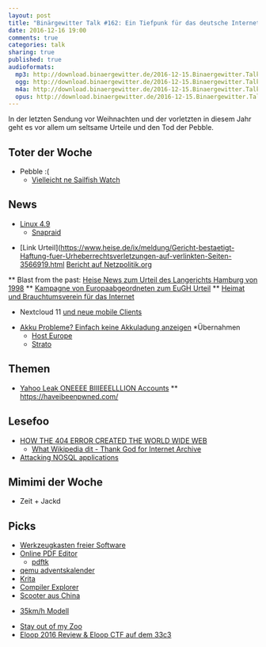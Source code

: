 ```yaml
---
layout: post
title: "Binärgewitter Talk #162: Ein Tiefpunk für das deutsche Internet"
date: 2016-12-16 19:00
comments: true
categories: talk
sharing: true
published: true
audioformats:
  mp3: http://download.binaergewitter.de/2016-12-15.Binaergewitter.Talk.162.mp3
  ogg: http://download.binaergewitter.de/2016-12-15.Binaergewitter.Talk.162.ogg
  m4a: http://download.binaergewitter.de/2016-12-15.Binaergewitter.Talk.162.m4a
  opus: http://download.binaergewitter.de/2016-12-15.Binaergewitter.Talk.162.opus
---
```

In der letzten Sendung vor Weihnachten und der vorletzten in diesem Jahr geht es vor allem um seltsame Urteile und den Tod der Pebble. 

## Toter der Woche
- Pebble :(
    - [Vielleicht ne Sailfish Watch](https://blog.jolla.com/watch/ )

## News
- [Linux 4.9]( http://www.brendangregg.com/blog/2016-10-21/linux-efficient-profiler.html )
    * [Snapraid]( http://www.snapraid.it/ )
* [Link Urteil](https://www.heise.de/ix/meldung/Gericht-bestaetigt-Haftung-fuer-Urheberrechtsverletzungen-auf-verlinkten-Seiten-3566919.html [Bericht auf Netzpolitik.org]( https://netzpolitik.org/2016/befuerchtungen-bestaetigt-erste-entscheidung-in-deutschland-nach-eugh-urteil-verschaerft-linkhaftung/ )

** Blast from the past: [Heise News zum Urteil des Langerichts Hamburg von 1998]( https://www.heise.de/newsticker/meldung/Kampagne-Freedom-for-Links-meldet-ersten-Erfolge-13383.html )
** [Kampagne von Europaabgeordneten zum EuGH Urteil](https://savethelink.org/ )
** [Heimat und Brauchtumsverein für das Internet]( https://netzpolitik.org/2016/was-fehlt-dirk-von-gehlen-sagt-ein-heimat-und-brauchtumsverein-fuer-das-netz/ )
* Nextcloud 11 [und neue mobile Clients]( http://stadt-bremerhaven.de/nextcloud-veroeffentlicht-neue-clients-fuer-android-und-ios/ )
- [Akku Probleme? Einfach keine Akkuladung anzeigen]( https://www.heise.de/newsticker/meldung/Nach-Akkuproblemen-bei-MacBook-Pro-Apple-streicht-Restlaufanzeige-aus-macOS-Sierra-3569943.html?wt_mc=rss.ho.beitrag.atom )
*Übernahmen
    * [Host Europe](http://t3n.de/news/webhosting-godaddy-kauft-host-europe-774785/ )
    * [Strato](https://www.heise.de/newsticker/meldung/United-Internet-1-1-uebernimmt-Web-Hoster-Strato-3570790.html )

## Themen

* [Yahoo Leak ONEEEE BIIIEEELLLION Accounts]( http://www.theregister.co.uk/2016/12/14/one_billion_yahoo_accounts_stolen/ )
** https://haveibeenpwned.com/


## Lesefoo
- [HOW THE 404 ERROR CREATED THE WORLD WIDE WEB](http://www.popularmechanics.com/technology/a24091/404-error-world-wide-web/ )
    - [What Wikipedia dit - Thank God for Internet Archive](https://blog.wikimedia.org/2016/10/26/internet-archive-broken-links/ )
- [Attacking NOSQL applications]( https://isc.sans.edu/diary/Attacking+NoSQL+applications/21787 )

## Mimimi der Woche

- Zeit + Jackd

## Picks
- [Werkzeugkasten freier Software]( http://www.medien-in-die-schule.de/werkzeugkaesten/werkzeugkasten-freie-software/werkzeugportraits-freie-software/ )
- [Online PDF Editor]( https://www.sejda.com/pdf-editor )
   * [pdftk]( )
- [qemu adventskalender](http://www.qemu-advent-calendar.org/2016/ )
- [Krita](https://krita.org/en/release-notes-for-krita-3-1/ )
- [Compiler Explorer]( http://godbolt.org/ )
- [Scooter aus China]( https://www.aliexpress.com/item/Electric-Two-wheel-Scooter-Endurance-Mileage-15-miles-Carbon-Fiber-Scooters-250W-24V-8-8-Ah/32750647763.html )
 * [35km/h Modell]( https://www.aliexpress.com/item/2016-New-Design-Carbon-Fiber-Electric-Scooter-with-New-Screen-good-foldable-system-10-4AH-8/32740764295.html )
- [Stay out of my Zoo]( https://soomz.io/de/ )
- [Eloop 2016 Review & Eloop CTF auf dem 33c3]( http://eloop.org/review-eloop-2016.html#review-eloop-2016 )
